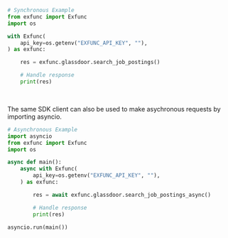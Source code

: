<!-- Start SDK Example Usage [usage] -->
```python
# Synchronous Example
from exfunc import Exfunc
import os

with Exfunc(
    api_key=os.getenv("EXFUNC_API_KEY", ""),
) as exfunc:

    res = exfunc.glassdoor.search_job_postings()

    # Handle response
    print(res)
```

</br>

The same SDK client can also be used to make asychronous requests by importing asyncio.
```python
# Asynchronous Example
import asyncio
from exfunc import Exfunc
import os

async def main():
    async with Exfunc(
        api_key=os.getenv("EXFUNC_API_KEY", ""),
    ) as exfunc:

        res = await exfunc.glassdoor.search_job_postings_async()

        # Handle response
        print(res)

asyncio.run(main())
```
<!-- End SDK Example Usage [usage] -->
